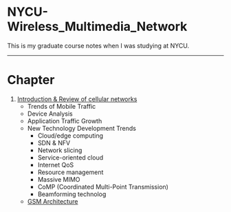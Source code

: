 NYCU-Wireless_Multimedia_Network
===

This is my graduate course notes when I was studying at NYCU.

---

# Chapter
1. [Introduction & Review of cellular networks](./Chapter/Introduction%20&%20Review%20of%20cellular%20networks.md)
   - Trends of Mobile Traffic
   - Device Analysis
   - Application Traffic Growth
   - New Technology Development Trends
     * Cloud/edge computing
     * SDN & NFV
     * Network slicing
     * Service-oriented cloud
     * Internet QoS
     * Resource management
     * Massive MIMO
     * CoMP (Coordinated Multi-Point Transmission)
     * Beamforming technolog
   - [GSM Architecture](./Chapter/GSM%20Architecture.md) 